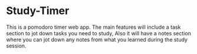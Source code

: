 # Study-Timer
This is a pomodoro timer web app. The main features will include a task section to jot down tasks you need to study, Also it will have a notes section where you can jot down any notes from what you learned during the study session.
